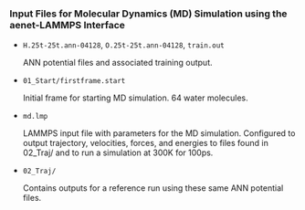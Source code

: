 ### Input Files for Molecular Dynamics (MD) Simulation using the aenet-LAMMPS Interface

* `H.25t-25t.ann-04128`, `O.25t-25t.ann-04128`, `train.out`

   ANN potential files and associated training output.

* `01_Start/firstframe.start`

   Initial frame for starting MD simulation. 64 water molecules.

* `md.lmp`

   LAMMPS input file with parameters for the MD simulation. Configured to output
   trajectory, velocities, forces, and energies to files found in 02_Traj/ and
   to run a simulation at 300K for 100ps.

* `02_Traj/`

  Contains outputs for a reference run using these same ANN potential files.
